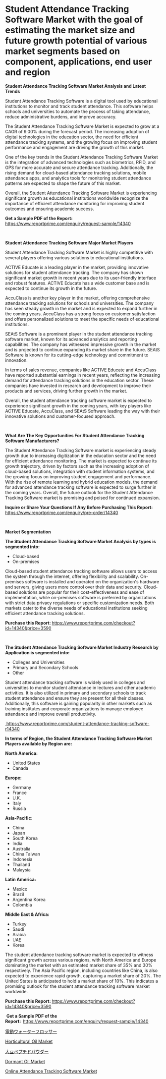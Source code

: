 <p><h1>Student Attendance Tracking Software Market with the goal of estimating the market size and future growth potential of various market segments based on component, applications, end user and region</h1></p><p><strong>Student Attendance Tracking Software Market Analysis and Latest Trends</strong></p>
<p><p>Student Attendance Tracking Software is a digital tool used by educational institutions to monitor and track student attendance. This software helps schools and universities to automate the process of taking attendance, reduce administrative burdens, and improve accuracy.</p><p>The Student Attendance Tracking Software Market is expected to grow at a CAGR of 9.00% during the forecast period. The increasing adoption of digital technologies in the education sector, the need for efficient attendance tracking systems, and the growing focus on improving student performance and engagement are driving the growth of this market.</p><p>One of the key trends in the Student Attendance Tracking Software Market is the integration of advanced technologies such as biometrics, RFID, and GPS for more accurate and secure attendance tracking. Additionally, the rising demand for cloud-based attendance tracking solutions, mobile attendance apps, and analytics tools for monitoring student attendance patterns are expected to shape the future of this market.</p><p>Overall, the Student Attendance Tracking Software Market is experiencing significant growth as educational institutions worldwide recognize the importance of efficient attendance monitoring for improving student outcomes and ensuring academic success.</p></p>
<p><strong>Get a Sample PDF of the Report:&nbsp;</strong> <a href="https://www.reportprime.com/enquiry/request-sample/14340">https://www.reportprime.com/enquiry/request-sample/14340</a></p>
<p>&nbsp;</p>
<p><strong>Student Attendance Tracking Software Major Market Players</strong></p>
<p><p>Student Attendance Tracking Software Market is highly competitive with several players offering various solutions to educational institutions. </p><p>ACTIVE Educate is a leading player in the market, providing innovative solutions for student attendance tracking. The company has shown significant market growth in recent years due to its user-friendly interface and robust features. ACTIVE Educate has a wide customer base and is expected to continue its growth in the future.</p><p>AccuClass is another key player in the market, offering comprehensive attendance tracking solutions for schools and universities. The company has seen steady growth in the market and is expected to expand further in the coming years. AccuClass has a strong focus on customer satisfaction and offers personalized solutions to meet the specific needs of educational institutions.</p><p>SEAtS Software is a prominent player in the student attendance tracking software market, known for its advanced analytics and reporting capabilities. The company has witnessed impressive growth in the market and is projected to continue expanding its market share in the future. SEAtS Software is known for its cutting-edge technology and commitment to innovation.</p><p>In terms of sales revenue, companies like ACTIVE Educate and AccuClass have reported substantial earnings in recent years, reflecting the increasing demand for attendance tracking solutions in the education sector. These companies have invested in research and development to improve their products and services, driving further growth in the market.</p><p>Overall, the student attendance tracking software market is expected to experience significant growth in the coming years, with key players like ACTIVE Educate, AccuClass, and SEAtS Software leading the way with their innovative solutions and customer-focused approach.</p></p>
<p>&nbsp;</p>
<p><strong>What Are The Key Opportunities For Student Attendance Tracking Software Manufacturers?</strong></p>
<p><p>The Student Attendance Tracking Software market is experiencing steady growth due to increasing digitization in the education sector and the need for efficient attendance monitoring. The market is expected to continue its growth trajectory, driven by factors such as the increasing adoption of cloud-based solutions, integration with student information systems, and the growing focus on improving student engagement and performance. With the rise of remote learning and hybrid education models, the demand for advanced attendance tracking software is expected to surge further in the coming years. Overall, the future outlook for the Student Attendance Tracking Software market is promising and poised for continued expansion.</p></p>
<p><strong>Inquire or Share Your Questions If Any Before Purchasing This Report:</strong> <a href="https://www.reportprime.com/enquiry/pre-order/14340">https://www.reportprime.com/enquiry/pre-order/14340</a></p>
<p>&nbsp;</p>
<p><strong>Market Segmentation</strong></p>
<p><strong>The Student Attendance Tracking Software Market Analysis by types is segmented into:</strong></p>
<p><ul><li>Cloud-based</li><li>On-premises</li></ul></p>
<p><p>Cloud-based student attendance tracking software allows users to access the system through the internet, offering flexibility and scalability. On-premises software is installed and operated on the organization's hardware and servers, giving users more control over their data and security. Cloud-based solutions are popular for their cost-effectiveness and ease of implementation, while on-premises software is preferred by organizations with strict data privacy regulations or specific customization needs. Both markets cater to the diverse needs of educational institutions seeking efficient attendance tracking solutions.</p></p>
<p><strong>Purchase this Report:&nbsp;</strong><a href="https://www.reportprime.com/checkout?id=14340&price=3590">https://www.reportprime.com/checkout?id=14340&price=3590</a></p>
<p>&nbsp;</p>
<p><strong>The Student Attendance Tracking Software Market Industry Research by Application is segmented into:</strong></p>
<p><ul><li>Colleges and Universities</li><li>Primary and Secondary Schools</li><li>Other</li></ul></p>
<p><p>Student attendance tracking software is widely used in colleges and universities to monitor student attendance in lectures and other academic activities. It is also utilized in primary and secondary schools to track student attendance and ensure they are present for all their classes. Additionally, this software is gaining popularity in other markets such as training institutes and corporate organizations to manage employee attendance and improve overall productivity.</p></p>
<p><a href="https://www.reportprime.com/student-attendance-tracking-software-r14340">&nbsp;https://www.reportprime.com/student-attendance-tracking-software-r14340</a></p>
<p><strong>In terms of Region, the Student Attendance Tracking Software Market Players available by Region are:</strong></p>
<p>
    <p> <strong> North America: </strong>
        <ul>
            <li>United States</li>
            <li>Canada</li>
        </ul>
        </p> 
    <p> <strong> Europe: </strong>
        <ul>
            <li>Germany</li>
            <li>France</li>
            <li>U.K.</li>
            <li>Italy</li>
            <li>Russia</li>
        </ul>
        </p> 
    <p> <strong> Asia-Pacific: </strong>
        <ul>
            <li>China</li>
            <li>Japan</li>
            <li>South Korea</li>
            <li>India</li>
            <li>Australia</li>
            <li>China Taiwan</li>
            <li>Indonesia</li>
            <li>Thailand</li>
            <li>Malaysia</li>
        </ul>
        </p> 
    <p> <strong> Latin America: </strong>
        <ul>
            <li>Mexico</li>
            <li>Brazil</li>
            <li>Argentina Korea</li>
            <li>Colombia</li>
        </ul>
        </p> 
    <p> <strong> Middle East & Africa: </strong>
        <ul>
            <li>Turkey</li>
            <li>Saudi</li>
            <li>Arabia</li>
            <li>UAE</li>
            <li>Korea</li>
        </ul>
    </p>
    </p>
<p><p>The student attendance tracking software market is expected to witness significant growth across various regions, with North America and Europe dominating the market with an estimated market share of 35% and 30% respectively. The Asia Pacific region, including countries like China, is also expected to experience rapid growth, capturing a market share of 20%. The United States is anticipated to hold a market share of 10%. This indicates a promising outlook for the student attendance tracking software market worldwide.</p></p>
<p><strong>Purchase this Report: </strong><a href="https://www.reportprime.com/checkout?id=14340&price=3590">https://www.reportprime.com/checkout?id=14340&price=3590</a></p>
<p>&nbsp;<strong>Get a Sample PDF of the Report:&nbsp;&nbsp;</strong><a href="https://www.reportprime.com/enquiry/request-sample/14340">https://www.reportprime.com/enquiry/request-sample/14340</a></p>
<p><strong></strong></p>
<p><p><a href="https://medium.com/@amehdzmay/%E9%9B%BB%E5%8B%95%E3%82%A6%E3%82%A9%E3%83%BC%E3%82%BF%E3%83%BC%E3%83%95%E3%83%AD%E3%83%83%E3%82%B5%E3%83%BC%E5%B8%82%E5%A0%B4%E3%81%AE%E5%B1%95%E6%9C%9B-%E7%94%A3%E6%A5%AD%E6%A6%82%E8%A6%81%E3%81%A8%E4%BA%88%E6%B8%AC-2024%E5%B9%B4%E3%81%8B%E3%82%892031%E5%B9%B4-e5ce064cdf75">電動ウォーターフロッサー</a></p><p><a href="https://issuu.com/reportprime-2/docs/horticultural-oil-market-size-2030.pptx">Horticultural Oil Market</a></p><p><a href="https://medium.com/@brycenboyer2023/%E5%A4%A7%E8%B1%86%E3%83%9A%E3%83%97%E3%83%81%E3%83%89%E3%83%91%E3%82%A6%E3%83%80%E3%83%BC%E3%83%9E%E3%83%BC%E3%82%B1%E3%83%83%E3%83%88%E3%81%AE%E8%A6%8F%E6%A8%A1-cagr-%E3%83%88%E3%83%AC%E3%83%B3%E3%83%892024%E5%B9%B4-2030%E5%B9%B4-08bcb09ca7c6">大豆ペプチドパウダー</a></p><p><a href="https://issuu.com/reportprime-2/docs/dormant-oil-market-size-2030.pptx">Dormant Oil Market</a></p><p><a href="https://github.com/rahu1506/Market-Research-Report-List-3/blob/main/online-attendance-tracking-software-market.md">Online Attendance Tracking Software Market</a></p></p>